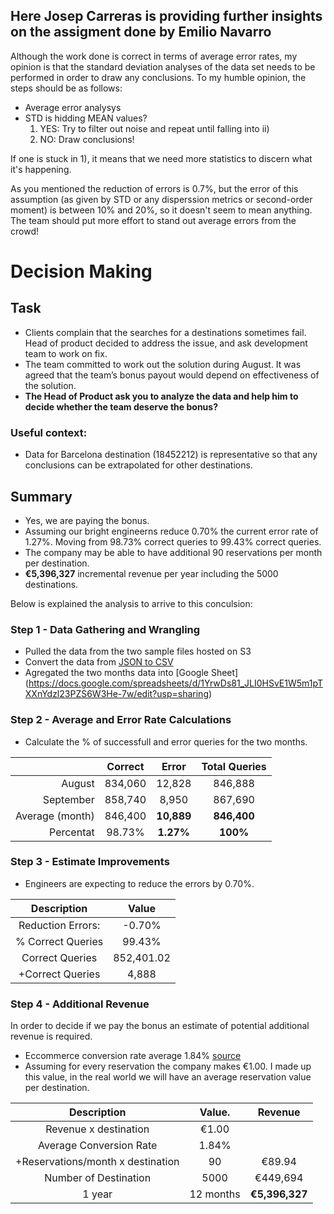 ## **Here Josep Carreras is providing further insights on the assigment done by Emilio Navarro**
Although the work done is correct in terms of average error rates, my opinion is that the standard deviation analyses of the data set needs to be performed in order to draw any conclusions. To my humble opinion, the steps should be as follows:
- Average error analysys
- STD is hidding MEAN values?
  1) YES: Try to filter out noise and repeat until falling into ii)
  2) NO: Draw conclusions!

If one is stuck in 1), it means that we need more statistics to discern what it's happening.

As you mentioned the reduction of errors is 0.7%, but the error of this assumption (as given by STD or any disperssion metrics or second-order moment) is between 10% and 20%, so it doesn't seem to mean anything. The team should put more effort to stand out average errors from the crowd!  


# Decision Making
## Task
* Clients complain that the searches for a destinations sometimes fail. Head of product decided to address
the issue, and ask development team to work on fix.
* The team committed to work out the solution during August. It was agreed that the team’s bonus payout
would depend on effectiveness of the solution.
* **The Head of Product ask you to analyze the data and help him to decide whether the team deserve the bonus?**

### Useful context:
* Data for Barcelona destination (18452212) is representative so that any conclusions can be extrapolated
for other destinations.

## Summary
* Yes, we are paying the bonus.  
* Assuming our bright engineerns reduce 0.70% the current error rate of 1.27%. Moving from 98.73% correct queries to 99.43% correct queries. 
* The company may be able to have additional 90 reservations per month per destination.
* **€5,396,327** incremental revenue per year including the 5000 destinations.

Below is explained the analysis to arrive to this conculsion:

### Step 1 - Data Gathering and Wrangling
* Pulled the data from the two sample files hosted on S3
* Convert the data from [JSON to CSV](http://convertcsv.com/json-to-csv.htm)
* Agregated the two months data into [Google Sheet] (https://docs.google.com/spreadsheets/d/1YrwDs81_JLI0HSvE1W5m1pTXXnYdzl23PZS6W3He-7w/edit?usp=sharing)

### Step 2 - Average and Error Rate Calculations
* Calculate the % of successfull and error queries for the two months.

|           | Correct  | Error    | Total Queries|
|----------:|:--------:|:--------:|:------------:|
| August    |  834,060 | 12,828   | 846,888
| September | 858,740  | 	8,950	 | 867,690
| Average (month)  |  846,400 | **10,889** | **846,400**
| Percentat |  98.73% | **1.27%** | **100%**


### Step 3 - Estimate Improvements
* Engineers are expecting to reduce the errors by 0.70%.

|     Description         | Value     |
|:----------------------: |:---------:|
| Reduction Errors:    |  -0.70%   |
| % Correct Queries       |   99.43%  | 
|  Correct Queries        | 852,401.02 |
| +Correct Queries        | 4,888 |


### Step 4 - Additional Revenue 
In order to decide if we pay the bonus an estimate of potential additional revenue is required.  

* Eccommerce conversion rate average 1.84% [source](https://www.wordstream.com/blog/ws/2014/03/17/what-is-a-good-conversion-rate)
* Assuming for every reservation the company makes €1.00. I made up this value, in the real world we will have an average reservation value per destination.


|     Description         |   Value.   |  Revenue
|:----------------------: |:----------:|:----------:|
| Revenue x destination | €1.00 |
| Average Conversion Rate | 1.84% |
| +Reservations/month x destination| 90 | €89.94 
| Number of Destination | 5000 | €449,694
| 1 year                |  12 months| **€5,396,327**


